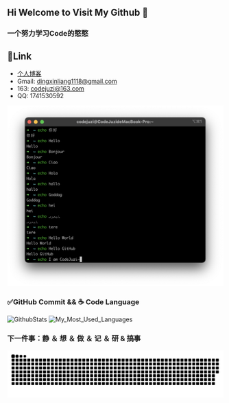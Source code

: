 ## Hi Welcome to Visit My Github 👋

### 一个努力学习Code的憨憨

## 🔗Link
- [个人博客](https://www.codejuzi.icu)
- Gmail: dingxinliang1118@gmail.com
- 163: codejuzi@163.com
- QQ: 1741530592
<!--img-->

![Hello_Github](./assets/hello_github.png)

<!--Commit && Language-->

### ✅GitHub Commit && ☕️ Code Language
![GithubStats](https://github-readme-stats.vercel.app/api?username=dingxinliang88&show_icons=true&theme=dark&count_private=true)
![My_Most_Used_Languages](https://github-readme-stats.vercel.app/api/top-langs/?username=dingxinliang88&theme=dark&&layout=compact&&hide=html,css)

### 下一件事：静 ＆ 想 ＆ 做 ＆ 记 ＆ 研 & 搞事

![Dark](https://raw.githubusercontent.com/dingxinliang88/dingxinliang88/output/github-contribution-grid-snake-dark.svg)
